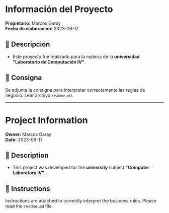 # Información del Proyecto  

**Propietario:** Marcos Garay  
**Fecha de elaboración:** 2023-09-17  

## 📌 Descripción  

- Este proyecto fue realizado para la materia de la **universidad** **"Laboratorio de Computación IV"**.  

## 📄 Consigna  

Se adjunta la consigna para interpretar correctamente las reglas de negocio.  Leer archivo `readme.md`.

-----------------------------------------------------------------------------------------------------------------------------------------------------------------------

# Project Information  

**Owner:** Marcos Garay  
**Date:** 2023-09-17  

## 📌 Description  

- This project was developed for the **university** subject **"Computer Laboratory IV"**.  

## 📄 Instructions  

Instructions are attached to correctly interpret the business rules. Please read the `readme.md` file.

